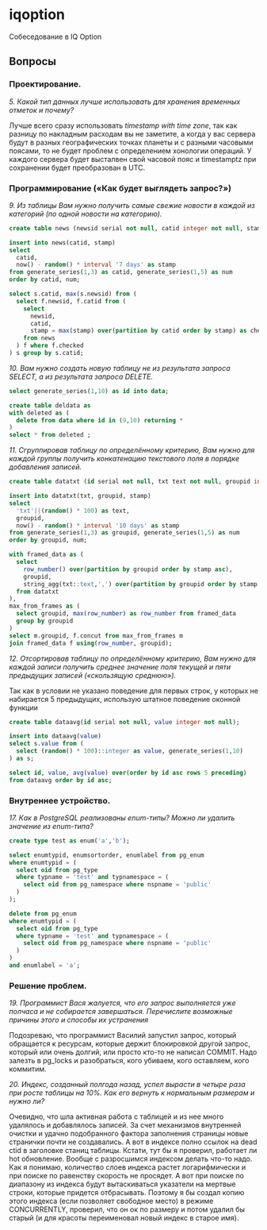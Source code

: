# iqoption
Собеседование в IQ Option

## Вопросы
### Проектирование.
*5. Какой тип данных лучше использовать для хранения временных отметок и почему?*

Лучше всего сразу использовать *timestamp with time zone*, так как разницу по накладным расходам вы не заметите, а когда у вас сервера будут в разных географических точках планеты и с разными часовыми поясами, то не будет проблем с определением хонологии операций. У каждого сервера будет высталвен свой часовой пояс и timestamptz при сохранении будет преобразован в UTC.

### Программирование («Как будет выглядеть запрос?»)
*9. Из таблицы Вам нужно получить самые свежие новости в каждой из категорий (по одной новости
на категорию).*
```sql
create table news (newsid serial not null, catid integer not null, stamp timestamp not null);

insert into news(catid, stamp)
select 
  catid, 
  now() - random() * interval '7 days' as stamp 
from generate_series(1,3) as catid, generate_series(1,5) as num
order by catid, num;

select s.catid, max(s.newsid) from (
  select f.newsid, f.catid from (
    select 
      newsid, 
      catid, 
      stamp = max(stamp) over(partition by catid order by stamp) as checked 
    from news
  ) f where f.checked
) s group by s.catid;
```

*10. Вам нужно создать новую таблицу не из результата запроса SELECT, а из результата запроса
DELETE.*
```sql
select generate_series(1,10) as id into data;

create table deldata as
with deleted as (
  delete from data where id in (9,10) returning *
)
select * from deleted ;
```

*11. Сгруппировав таблицу по определённому критерию, Вам нужно для каждой группы получить
конкатенацию текстового поля в порядке добавления записей.*
```sql
create table datatxt (id serial not null, txt text not null, groupid integer not null, stamp timestamp not null);

insert into datatxt(txt, groupid, stamp)
select 
  'txt'||(random() * 100) as text, 
  groupid, 
  now() - random() * interval '10 days' as stamp 
from generate_series(1,3) as groupid, generate_series(1,5) as num
order by groupid, num;

with framed_data as (
  select
    row_number() over(partition by groupid order by stamp asc),
    groupid,
    string_agg(txt::text,',') over(partition by groupid order by stamp asc) as concut
  from datatxt
),
max_from_frames as (
  select groupid, max(row_number) as row_number from framed_data
  group by groupid
)
select m.groupid, f.concut from max_from_frames m
join framed_data f using(row_number, groupid);
```

*12. Отсортировав таблицу по определённому критерию, Вам нужно для каждой записи получить
среднее значение поля текущей и пяти предыдущих записей («скользящую среднюю»).*

Так как в условии не указано поведение для первых строк, у которых не набирается 5 предыдущих, использую штатное поведение оконной функции
``` sql
create table dataavg(id serial not null, value integer not null);

insert into dataavg(value)
select s.value from (
  select (random() * 100)::integer as value, generate_series(1,10)
) as s;

select id, value, avg(value) over(order by id asc rows 5 preceding)
from dataavg order by id asc;
```

### Внутреннее устройство.
*17. Как в PostgreSQL реализованы enum-типы? Можно ли удалить значение из enum-типа?*

```sql
create type test as enum('a','b');

select enumtypid, enumsortorder, enumlabel from pg_enum 
where enumtypid = (
  select oid from pg_type 
  where typname = 'test' and typnamespace = (
    select oid from pg_namespace where nspname = 'public'
  )
);

delete from pg_enum 
where enumtypid = (
  select oid from pg_type 
  where typname = 'test' and typnamespace = (
    select oid from pg_namespace where nspname = 'public'
  )
)
and enumlabel = 'a';
```

### Решение проблем.
*19. Программист Вася жалуется, что его запрос выполняется уже полчаса и не собирается
завершаться. Перечислите возможные причины этого и способы их устранения*

Подозреваю, что программист Василий запустил запрос, который обращается к ресурсам, которые держит блокировкой другой запрос, который или очень долгий, или просто кто-то не написал COMMIT. Надо залезть в pg_locks и разобраться, кого убиваем, кого оставляем, кого коммитим.

*20. Индекс, созданный полгода назад, успел вырасти в четыре раза при росте таблицы на 10%. Как
его вернуть к нормальным размерам и нужно ли?*

Очевидно, что шла активная работа с таблицей и из нее много удалялось и добавлялось записей. За счет механизмов внутренней очистки и удачно подобранного фактора заполнения страницы новые странички почти не создавались. А вот в индексе полно ссылок на dead ctid в заголовке станиц таблицы. Кстати, тут бы я проверил, работает ли hot обновление. Вообще с разросшимся индексом делать что-то надо. Как я понимаю, количество слоев индекса растет логарифмически и при поиске по равенству скорость не просядет. А вот при поиске по диапазону из индекса будут вытаскиваться указатели на мертвые строки, которые придется отбрасывать. Поэтому я бы создал копию этого индекса (если позволяет свободное место) в режиме CONCURRENTLY, проверил, что он ок по размеру и потом удалил бы старый (и для красоты переименовал новый индекс в старое имя).
